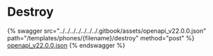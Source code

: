 # Destroy

{% swagger src="../../../../../../../.gitbook/assets/openapi_v22.0.0.json" path="/templates/phones/{filename}/destroy" method="post" %}
[openapi_v22.0.0.json](../../../../../../../.gitbook/assets/openapi_v22.0.0.json)
{% endswagger %}
